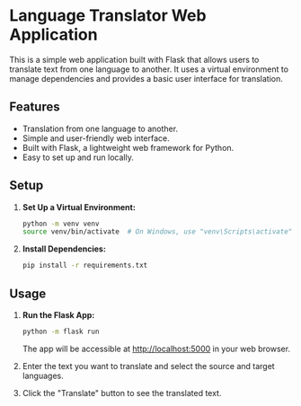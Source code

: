 # Language Translator Web Application

This is a simple web application built with Flask that allows users to translate text from one language to another. It uses a virtual environment to manage dependencies and provides a basic user interface for translation.

## Features

- Translation from one language to another.
- Simple and user-friendly web interface.
- Built with Flask, a lightweight web framework for Python.
- Easy to set up and run locally.

## Setup

1. **Set Up a Virtual Environment:**

   ```bash
   python -m venv venv
   source venv/bin/activate  # On Windows, use "venv\Scripts\activate"
   ```

2. **Install Dependencies:**

   ```bash
   pip install -r requirements.txt
   ```

## Usage

1. **Run the Flask App:**

   ```bash
   python -m flask run
   ```

   The app will be accessible at [http://localhost:5000](http://localhost:5000) in your web browser.

2. Enter the text you want to translate and select the source and target languages.

3. Click the "Translate" button to see the translated text.

```
